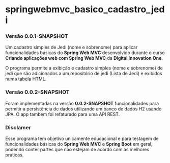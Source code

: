 # springwebmvc_basico_cadastro_jedi

### Versão 0.0.1-SNAPSHOT
Um cadastro simples de Jedi (nome e sobrenome) para aplicar funcionalidades básicas do __Spring Web MVC__ desenvolvido durante o curso 
__Criando aplicações web com Spring Web MVC__ da __Digital Innovation One__.

O programa permite a exibição e cadastro simples (nome e sobrenome) de jedi que são adicionados a um repositório de jedi (Lista de Jedi) e exibidos numa tabela HTML.

### Versão 0.0.2-SNAPSHOT
Foram implementadas na versão __0.0.2-SNAPSHOT__ funcionalidades para permitir a persistência de dados utilizando um banco de dados H2 usando JPA. O app tambem foi refaturado para uma API REST.

### Disclamer
Esse programa tem objetivo unicamente educacional e para testagem de funcionalidades básicas do  __Spring Web MVC__ e  __Spring Boot__ em geral, 
podendo conter partes que não estejam de acordo com as melhores praticas.
